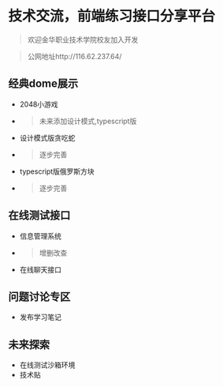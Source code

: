 # 技术交流，前端练习接口分享平台
> 欢迎金华职业技术学院校友加入开发

> 公网地址http://116.62.237.64/
## 经典dome展示
- 2048小游戏
- > 未来添加设计模式,typescript版
- 设计模式版贪吃蛇
- > 逐步完善
- typescript版俄罗斯方块
- > 逐步完善
## 在线测试接口
- 信息管理系统
- > 增删改查
- 在线聊天接口
## 问题讨论专区
- 发布学习笔记
## 未来探索
- 在线测试沙箱环境
- 技术贴

